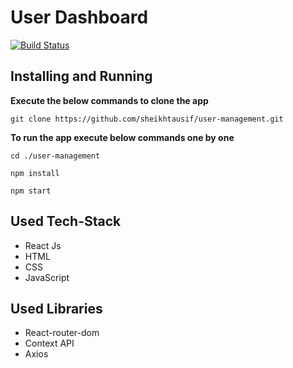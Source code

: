 # User Dashboard

[![Build Status](https://travis-ci.org/joemccann/dillinger.svg?branch=master)](https://travis-ci.org/joemccann/dillinger)

## Installing and Running

**Execute the below commands to clone the app**

```
git clone https://github.com/sheikhtausif/user-management.git
```

**To run the app execute below commands one by one**

```
cd ./user-management
```

```
npm install
```

```
npm start
```

## Used Tech-Stack

<ul>
  <li>React Js</li>
  <li>HTML</li>
  <li>CSS</li>
  <li>JavaScript</li>
</ul>

## Used Libraries

<ul>
  <li>React-router-dom</li>
  <li>Context API</li>
  <li>Axios</li>
</ul>
